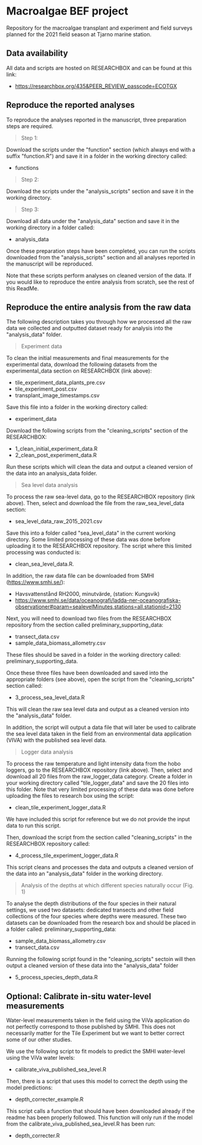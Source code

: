 # Macroalgae BEF project

Repository for the macroalgae transplant and experiment and field surveys planned for the 2021 field season at Tjarno marine station.

## Data availability

All data and scripts are hosted on RESEARCHBOX and can be found at this link:

+ https://researchbox.org/435&PEER_REVIEW_passcode=ECOTGX

## Reproduce the reported analyses

To reproduce the analyses reported in the manuscript, three preparation steps are required.

> Step 1: 

Download the scripts under the "function" section (which always end with a suffix "function.R") and save it in a folder in the working directory called:

+ functions

> Step 2: 

Download the scripts under the "analysis_scripts" section and save it in the working directory.

> Step 3: 

Download all data under the "analysis_data" section and save it in the working directory in a folder called:

+ analysis_data

Once these preparation steps have been completed, you can run the scripts downloaded from the "analysis_scripts" section and all analyses reported in the manuscript will be reproduced.

Note that these scripts perform analyses on cleaned version of the data. If you would like to reproduce the entire analysis from scratch, see the rest of this ReadMe.


## Reproduce the entire analysis from the raw data

The following description takes you through how we processed all the raw data we collected and outputted dataset ready for analysis into the "analysis_data" folder.

> Experiment data

To clean the initial measurements and final measurements for the experimental data, download the following datasets from the experimental_data section on RESEARCHBOX (link above):

+ tile_experiment_data_plants_pre.csv 
+ tile_experiment_post.csv
+ transplant_image_timestamps.csv

Save this file into a folder in the working directory called: 

+ experiment_data

Download the following scripts from the "cleaning_scripts" section of the RESEARCHBOX: 

+ 1_clean_initial_experiment_data.R
+ 2_clean_post_experiment_data.R

Run these scripts which will clean the data and output a cleaned version of the data into an analysis_data folder.

> Sea level data analysis

To process the raw sea-level data, go to the RESEARCHBOX repository (link above). Then, select and download the file from the raw_sea_level_data section:

+ sea_level_data_raw_2015_2021.csv

Save this into a folder called "sea_level_data" in the current working directory. Some limited processing of these data was done before uploading it to the RESEARCHBOX repository. The script where this limited processing was conducted is: 

+ clean_sea_level_data.R. 

In addition, the raw data file can be downloaded from SMHI (https://www.smhi.se/):

+ Havsvattenstånd RH2000, minutvärde, (station: Kungsvik)
+ https://www.smhi.se/data/oceanografi/ladda-ner-oceanografiska-observationer#param=sealevelMinutes,stations=all,stationid=2130

Next, you will need to download two files from the RESEARCHBOX repository from the section called preliminary_supporting_data:

+ transect_data.csv
+ sample_data_biomass_allometry.csv

These files should be saved in a folder in the working directory called: preliminary_supporting_data.

Once these three files have been downloaded and saved into the appropriate folders (see above), open the script from the "cleaning_scripts" section called: 

+ 3_process_sea_level_data.R 

This will clean the raw sea level data and output as a cleaned version into the "analysis_data" folder.

In addition, the script will output a data file that will later be used to calibrate the sea level data taken in the field from an environmental data application (VIVA) with the published sea level data.

> Logger data analysis

To process the raw temperature and light intensity data from the hobo loggers, go to the RESEARCHBOX repository (link above). Then, select and download all 20 files from the raw_logger_data category. Create a folder in your working directory called "tile_logger_data" and save the 20 files into this folder. Note that very limited processing of these data was done before uploading the files to research box using the script: 

+ clean_tile_experiment_logger_data.R

We have included this script for reference but we do not provide the input data to run this script.

Then, download the script from the section called "cleaning_scripts" in the RESEARCHBOX repository called: 

+ 4_process_tile_experiment_logger_data.R

This script cleans and processes the data and outputs a cleaned version of the data into an "analysis_data" folder in the working directory.

> Analysis of the depths at which different species naturally occur (Fig. 1)

To analyse the depth distributions of the four species in their natural settings, we used two datasets: dedicated transects and other field collections of the four species where depths were measured. These two datasets can be downloaded from the research box and should be placed in a folder called: preliminary_supporting_data:

+ sample_data_biomass_allometry.csv
+ transect_data.csv

Running the following script found in the "cleaning_scripts" sectoin will then output a cleaned version of these data into the "analysis_data" folder

+ 5_process_species_depth_data.R


## Optional: Calibrate in-situ water-level measurements

Water-level measurements taken in the field using the ViVa application do not perfectly correspond to those published by SMHI. This does not necessarily matter for the Tile Experiment but we want to better correct some of our other studies.

We use the following script to fit models to predict the SMHI water-level using the ViVa water levels:

+ calibrate_viva_published_sea_level.R

Then, there is a script that uses this model to correct the depth using the model predictions:

+ depth_correcter_example.R

This script calls a function that should have been downloaded already if the readme has been properly followed. This function will only run if the model from the calibrate_viva_published_sea_level.R has been run:

+ depth_correcter.R

